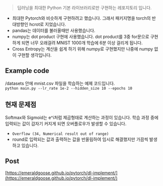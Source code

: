 > 딥러닝을 최대한 Python 기본 라이브러리로만 구현하는 레포지토리 입니다.

- 최대한 Pytorch와 비슷하게 구현하려고 했습니다. 그래서 패키지명을 torch의 반대방향인 hcrot로 지었습니다.
- pandas는 데이터를 불러올때만 사용했습니다.
- numpy는 dot product 구현에 사용했습니다. dot product를 3중 for문으로 구현하게 되면 너무 오래걸려 MNIST 1000개 학습에 6분 이상 걸리게 됩니다.
- Cross Entropy는 계산을 쉽게 하기 위해 numpy로 구현했지만 나중에 numpy 없이 구현할 생각입니다.

## Example code
/datasets 안에 mnist.csv 파일을 학습하는 예졔 코드입니다.  
`python main.py --lr_rate 1e-2 --hidden_size 10 --epochs 10`

## 현재 문제점
Softmax와 Sigmoid는 e^i처럼 제곱형태로 계산하는 과정이 있습니다. 학습 과정 중에 입력되는 값이 갑자기 커지게 되면 오버플로우가 발생할 수 있습니다.  
- `Overflow (34, Numerical result out of range)`
- round로 입력되는 값과 출력하는 값을 반올림하여 임시로 해결했지만 가끔씩 발생하고 있습니다.

## Post
[https://emeraldgoose.github.io/pytorch/dl-implement/](https://emeraldgoose.github.io/pytorch/dl-implement/)
